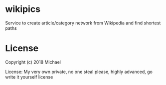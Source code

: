 # wikipics

Service to create article/category network from Wikipedia and find shortest paths

# License

Copyright (c) 2018 Michael

License: My very own private, no one steal please, highly advanced, go write it yourself license

